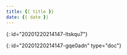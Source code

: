 ```yaml
---
title: {{ title }}
date: {{ date }}
---
```

{: id="20201220214147-ltskqu7"}


{: id="20201220214147-gqe0adn" type="doc"}
